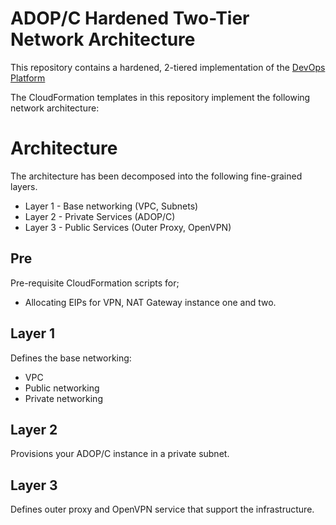 # ADOP/C Hardened Two-Tier Network Architecture
This repository contains a hardened, 2-tiered implementation of the [DevOps Platform](https://github.com/Accenture/adop-docker-compose)

The CloudFormation templates in this repository implement the following network architecture:


# Architecture

The architecture has been decomposed into the following fine-grained layers.
 * Layer 1 - Base networking (VPC, Subnets)
 * Layer 2 - Private Services (ADOP/C)
 * Layer 3 - Public Services (Outer Proxy, OpenVPN)


## Pre

Pre-requisite CloudFormation scripts for;
  * Allocating EIPs for VPN, NAT Gateway instance one and two.

## Layer 1

Defines the base networking:
  * VPC
  * Public networking
  * Private networking

## Layer 2

Provisions your ADOP/C instance in a private subnet.

## Layer 3

Defines outer proxy and OpenVPN service that support the infrastructure.
